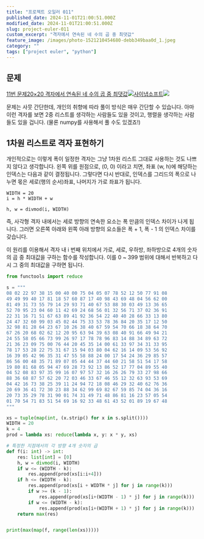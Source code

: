 ```yaml
---
title: "프로젝트 오일러 011"
published_date: 2024-11-01T21:00:51.000Z
modified_date: 2024-11-01T21:00:51.000Z
slug: project-euler-011
custom_excerpt: "격자에서 연속된 네 수의 곱 중 최댓값"
feature_image: /images/photo-1521210454680-debb349baa0d_1.jpeg
category: ""
tags: ["project euler", "python"]
---
```


## 문제

[11번 문제20×20 격자에서 연속된 네 수의 곱 중
최댓값![](https://euler.synap.co.kr/favicon.ico)사이냅소프트![](https://euler.synap.co.kr/images/euler_portrait.png)](https://euler.synap.co.kr/problem=11)

문제는 사뭇 간단한데, 개인의 취향에 따라 풀이 방식은 매우 간단할 수 있습니다. 아마 이런 격자를 보면 2중 리스트를 생각하는 사람들도
있을 것이고, 행렬을 생각하는 사람들도 있을 겁니다. (물론 numpy를 사용해서 풀 수도 있겠죠!)

## 1차원 리스트로 격자 표현하기

개인적으로는 이렇게 폭이 일정한 격자는 그냥 1차원 리스트 그대로 사용하는 것도 나쁘지 않다고 생각합니다. 왼쪽 위를 원점으로, (0, 0)
이라고 치면, 좌표 (w, h)에 해당하는 인덱스는 다음과 같이 결정됩니다. 그렇다면 다시 반대로, 인덱스를 그리드의 폭으로 나누면 몫은
세로(행의 순서)좌표, 나머지가 가로 좌표가 됩니다.

```
WIDTH = 20
i = h * WIDTH + w

h, w = divmod(i, WIDTH)

```
즉, 사각형 격자 내에서는 세로 방향의 연속한 요소는 폭 만큼의 인덱스 차이가 나게 됩니다. 그러면 오른쪽 아래와 왼쪽 아래 방향의 요소들은
폭 + 1, 폭 - 1 의 인덱스 차이를 갖습니다.

이 원리를 이용해서 격자 내 i 번째 위치에서 가로, 세로, 우하방, 좌하방으로 4개의 숫자의 곱 중 최대값을 구하는 함수를 작성합니다.
이를 0 ~ 399 범위에 대해서 반복하고 다시 그 중의 최대값을 구하면 됩니다.

```python
from functools import reduce

s = """
08 02 22 97 38 15 00 40 00 75 04 05 07 78 52 12 50 77 91 08
49 49 99 40 17 81 18 57 60 87 17 40 98 43 69 48 04 56 62 00
81 49 31 73 55 79 14 29 93 71 40 67 53 88 30 03 49 13 36 65
52 70 95 23 04 60 11 42 69 24 68 56 01 32 56 71 37 02 36 91
22 31 16 71 51 67 63 89 41 92 36 54 22 40 40 28 66 33 13 80
24 47 32 60 99 03 45 02 44 75 33 53 78 36 84 20 35 17 12 50
32 98 81 28 64 23 67 10 26 38 40 67 59 54 70 66 18 38 64 70
67 26 20 68 02 62 12 20 95 63 94 39 63 08 40 91 66 49 94 21
24 55 58 05 66 73 99 26 97 17 78 78 96 83 14 88 34 89 63 72
21 36 23 09 75 00 76 44 20 45 35 14 00 61 33 97 34 31 33 95
78 17 53 28 22 75 31 67 15 94 03 80 04 62 16 14 09 53 56 92
16 39 05 42 96 35 31 47 55 58 88 24 00 17 54 24 36 29 85 57
86 56 00 48 35 71 89 07 05 44 44 37 44 60 21 58 51 54 17 58
19 80 81 68 05 94 47 69 28 73 92 13 86 52 17 77 04 89 55 40
04 52 08 83 97 35 99 16 07 97 57 32 16 26 26 79 33 27 98 66
88 36 68 87 57 62 20 72 03 46 33 67 46 55 12 32 63 93 53 69
04 42 16 73 38 25 39 11 24 94 72 18 08 46 29 32 40 62 76 36
20 69 36 41 72 30 23 88 34 62 99 69 82 67 59 85 74 04 36 16
20 73 35 29 78 31 90 01 74 31 49 71 48 86 81 16 23 57 05 54
01 70 54 71 83 51 54 69 16 92 33 48 61 43 52 01 89 19 67 48
"""

xs = tuple(map(int, (x.strip() for x in s.split())))
WIDTH = 20
k = 4
prod = lambda xs: reduce(lambda x, y: x * y, xs)

# 특정한 지점에서의 각 방향 4개 숫자의 곱
def f(i: int) -> int:
    res: list[int] = [0]
    h, w = divmod(i, WIDTH)
    if w <= (WIDTH - k):
        res.append(prod(xs[i:i+4]))
    if h <= (WIDTH - k):
        res.append(prod(xs[i + WIDTH * j] for j in range(k)))
        if w >= (k - 1):
            res.append(prod(xs[i+(WIDTH - 1) * j] for j in range(k)))
        if w <= (WIDTH - k):
            res.append(prod(xs[i+(WIDTH + 1) * j] for j in range(k)))
    return max(res)


print(max(map(f, range(len(xs)))))
```